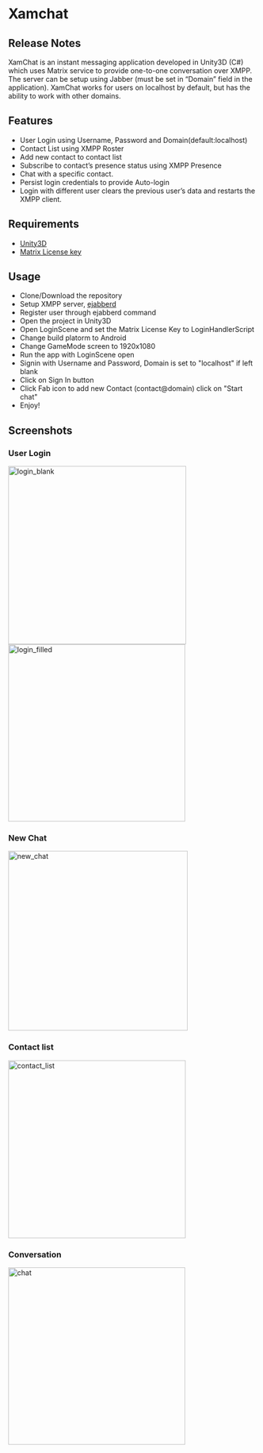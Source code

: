 # Xamchat

## Release Notes

XamChat is an instant messaging application developed in Unity3D (C#) which uses Matrix service to provide one-to-one conversation over XMPP.
The server can be setup using Jabber (must be set in “Domain” field in the application).
XamChat works for users on localhost by default, but has the ability to work with other domains.
 
## Features
* User Login using Username, Password and Domain(default:localhost)
* Contact List using XMPP Roster
* Add new contact to contact list
* Subscribe to contact’s presence status using XMPP Presence
* Chat with a specific contact.
* Persist login credentials to provide Auto-login 
* Login with different user clears the previous user’s data and restarts the XMPP client.

## Requirements
* [Unity3D](http://Unity3d.com)
* [Matrix License key](https://www.ag-software.net/matrix-xmpp-sdk/)

## Usage
* Clone/Download the repository 
* Setup XMPP server, [ejabberd](https://www.ejabberd.im/)
* Register user through ejabberd command
* Open the project in Unity3D
* Open LoginScene and set the Matrix License Key to LoginHandlerScript
* Change build platorm to Android
* Change GameMode screen to 1920x1080
* Run the app with LoginScene open
* Signin with Username and Password, Domain is set to "localhost" if left blank
* Click on Sign In button
* Click Fab icon to add new Contact (contact@domain) click on "Start chat"
* Enjoy!

## Screenshots

### User Login

<img width="359" alt="login_blank" src="https://user-images.githubusercontent.com/43640514/46144618-21e19d00-c27b-11e8-900c-ef397b9036b6.png">

<img width="357" alt="login_filled" src="https://user-images.githubusercontent.com/43640514/46144708-62411b00-c27b-11e8-8fe0-edd343ef3927.png">

### New Chat

<img width="362" alt="new_chat" src="https://user-images.githubusercontent.com/43640514/46144741-7e44bc80-c27b-11e8-89db-e96aed710298.png">

### Contact list

<img width="358" alt="contact_list" src="https://user-images.githubusercontent.com/43640514/46144793-a0d6d580-c27b-11e8-8eea-285ec8e81158.png">

### Conversation

<img width="357" alt="chat" src="https://user-images.githubusercontent.com/43640514/46144810-b4823c00-c27b-11e8-8440-88d5b97f2877.png">


